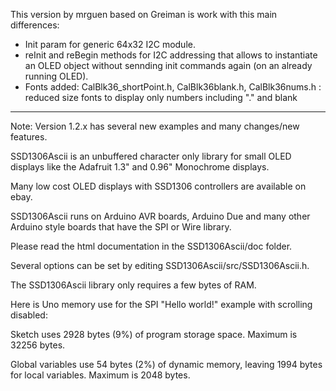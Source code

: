 This version by mrguen based on Greiman is work with this main differences:

* Init param for generic 64x32 I2C module.
* reInit and reBegin methods for I2C addressing that allows to instantiate an OLED object without sennding init commands again (on an already running OLED).
* Fonts added: CalBlk36_shortPoint.h, CalBlk36blank.h, CalBlk36nums.h : reduced size fonts to display only numbers including "." and blank

-----------------------
Note: Version 1.2.x has several new examples and many changes/new features.

SSD1306Ascii is an unbuffered character only library for small OLED
displays like the Adafruit 1.3" and 0.96" Monochrome displays.

Many low cost OLED displays with SSD1306 controllers are available on ebay.

SSD1306Ascii runs on Arduino AVR boards, Arduino Due and many other
Arduino style boards that have the SPI or Wire library.

Please read the html documentation in the SSD1306Ascii/doc folder.

Several options can be set by editing SSD1306Ascii/src/SSD1306Ascii.h.

The SSD1306Ascii library only requires a few bytes of RAM.

Here is Uno memory use for the SPI "Hello world!" example with
scrolling disabled:

Sketch uses 2928 bytes (9%) of program storage space. Maximum is 32256 bytes.

Global variables use 54 bytes (2%) of dynamic memory, leaving 1994 bytes for local variables. Maximum is 2048 bytes.







